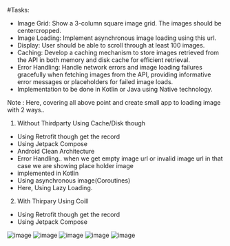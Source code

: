 #Tasks:

* Image Grid: Show a 3-column square image grid. The images should be centercropped.
* Image Loading: Implement asynchronous image loading using this url.
* Display: User should be able to scroll through at least 100 images.
* Caching: Develop a caching mechanism to store images retrieved from the API in
both memory and disk cache for efficient retrieval.
* Error Handling: Handle network errors and image loading failures gracefully when
fetching images from the API, providing informative error messages or placeholders
for failed image loads.
* Implementation to be done in Kotlin or Java using Native technology.

Note : Here, covering all above point and create small app to loading image with 2 ways..

1. Without Thirdparty Using Cache/Disk though
- Using Retrofit though get the record
- Using Jetpack Compose
- Android Clean Architecture
- Error Handling.. when we get empty image url or invalid image url in that case we are showing place holder image
- implemented in Kotlin
- Using asynchronous image(Coroutines)
- Here, Using Lazy Loading.


2. With Thirpary Using Coill
- Using Retrofit though get the record
- Using Jetpack Compose

![image](https://github.com/jahanavi1/Android_Assignment_PrashantAdvait_Foundation/assets/29141891/667be033-64ea-4b4c-8150-319133a369aa)
![image](https://github.com/jahanavi1/Android_Assignment_PrashantAdvait_Foundation/assets/29141891/a8a4a980-2534-43b0-97ba-210ac53d8fcb)
![image](https://github.com/jahanavi1/Android_Assignment_PrashantAdvait_Foundation/assets/29141891/c75fcf2d-a337-4151-954c-d79464cc4cf9)
![image](https://github.com/jahanavi1/Android_Assignment_PrashantAdvait_Foundation/assets/29141891/5f9a1f19-19ab-48f2-995f-9a9b074c2520)
![image](https://github.com/jahanavi1/Android_Assignment_PrashantAdvait_Foundation/assets/29141891/44ad3a43-585a-4672-a862-550310a44144)





